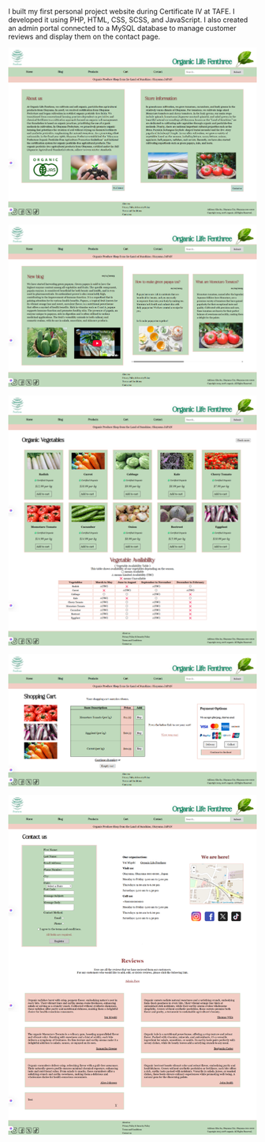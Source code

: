 I built my first personal project website during Certificate IV at TAFE.
I developed it using PHP, HTML, CSS, SCSS, and JavaScript.
I also created an admin portal connected to a MySQL database to manage customer reviews and display them on the contact page.



![alt text](img/Organic-Life-Fenthree.png)

![alt text](img/Organic-Life-Fenthree-Blog.png)

![alt text](img/Organic-Life-Fenthree-Products.png)

![alt text](img/Organic-Life-Fenthree-Cart.png)

![alt text](img/Organic-Life-Fenthree-Contact.png)

